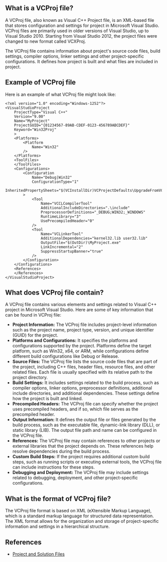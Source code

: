 ## What is a VCProj file?

A VCProj file, also known as Visual C++ Project file, is an XML-based file that stores configuration and settings for project in Microsoft Visual Studio. VCProj files are primarily used in older versions of Visual Studio, up to Visual Studio 2010. Starting from Visual Studio 2012, the project files were changed to new format called VCXProj.

The VCProj file contains information about project's source code files, build settings, compiler options, linker settings and other project-specific configurations. It defines how project is built and what files are included in project.

## Example of VCProj file

Here is an example of what VCProj file might look like:

```
<?xml version="1.0" encoding="Windows-1252"?>
<VisualStudioProject
	ProjectType="Visual C++"
	Version="9.00"
	Name="MyProject"
	ProjectGUID="{01234567-89AB-CDEF-0123-456789ABCDEF}"
	Keyword="Win32Proj"
	>
	<Platforms>
		<Platform
			Name="Win32"
		/>
	</Platforms>
	<ToolFiles>
	</ToolFiles>
	<Configurations>
		<Configuration
			Name="Debug|Win32"
			ConfigurationType="1"
			InheritedPropertySheets="$(VCInstallDir)VCProjectDefaults\UpgradeFromVC71.vsprops"
		>
			<Tool
				Name="VCCLCompilerTool"
				AdditionalIncludeDirectories=".\include"
				PreprocessorDefinitions="_DEBUG;WIN32;_WINDOWS"
				RuntimeLibrary="3"
				UsePrecompiledHeader="0"
			/>
			<Tool
				Name="VCLinkerTool"
				AdditionalDependencies="kernel32.lib user32.lib"
				OutputFile="$(OutDir)\MyProject.exe"
				LinkIncremental="2"
				SuppressStartupBanner="true"
			/>
		</Configuration>
	</Configurations>
	<References>
	</References>
</VisualStudioProject>

```

## What does VCProj file contain?

A VCProj file contains various elements and settings related to Visual C++ project in Microsoft Visual Studio. Here are some of key information that can be found in VCProj file:

- **Project Information:** The VCProj file includes project-level information such as the project name, project type, version, and unique identifier (GUID) for the project.
- **Platforms and Configurations:** It specifies the platforms and configurations supported by the project. Platforms define the target platform, such as Win32, x64, or ARM, while configurations define different build configurations like Debug or Release.
- **Source Files:** The VCProj file lists the source code files that are part of the project, including C++ files, header files, resource files, and other related files. Each file is usually specified with its relative path to the project directory.
- **Build Settings:** It includes settings related to the build process, such as compiler options, linker options, preprocessor definitions, additional include directories, and additional dependencies. These settings define how the project is built and linked.
- **Precompiled Headers:** The VCProj file can specify whether the project uses precompiled headers, and if so, which file serves as the precompiled header.
- **Output Information:** It defines the output file or files generated by the build process, such as the executable file, dynamic-link library (DLL), or static library (LIB). The output file path and name can be configured in the VCProj file.
- **References:** The VCProj file may contain references to other projects or external libraries that the project depends on. These references help resolve dependencies during the build process.
- **Custom Build Steps:** If the project requires additional custom build steps, such as running scripts or executing external tools, the VCProj file can include instructions for these steps.
- **Debugging and Deployment:** The VCProj file may include settings related to debugging, deployment, and other project-specific configurations.

## What is the format of VCProj file?

The VCProj file format is based on XML (eXtensible Markup Language), which is a standard markup language for structured data representation. The XML format allows for the organization and storage of project-specific information and settings in a hierarchical structure.

## References
* [Project and Solution Files](https://learn.microsoft.com/en-us/cpp/build/reference/project-and-solution-files?view=msvc-170)
